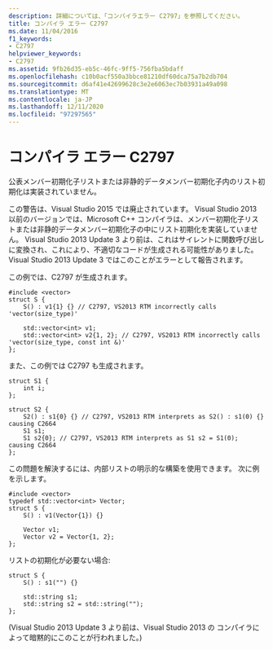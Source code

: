 ```yaml
---
description: 詳細については、「コンパイラエラー C2797」を参照してください。
title: コンパイラ エラー C2797
ms.date: 11/04/2016
f1_keywords:
- C2797
helpviewer_keywords:
- C2797
ms.assetid: 9fb26d35-eb5c-46fc-9ff5-756fba5bdaff
ms.openlocfilehash: c10b0acf550a3bbce81210df60dca75a7b2db704
ms.sourcegitcommit: d6af41e42699628c3e2e6063ec7b03931a49a098
ms.translationtype: MT
ms.contentlocale: ja-JP
ms.lasthandoff: 12/11/2020
ms.locfileid: "97297565"
---
```

# <a name="compiler-error-c2797"></a>コンパイラ エラー C2797

公表メンバー初期化子リストまたは非静的データメンバー初期化子内のリスト初期化は実装されていません。

この警告は、Visual Studio 2015 では廃止されています。 Visual Studio 2013 以前のバージョンでは、Microsoft C++ コンパイラは、メンバー初期化子リストまたは非静的データメンバー初期化子の中にリスト初期化を実装していません。 Visual Studio 2013 Update 3 より前は、これはサイレントに関数呼び出しに変換され、これにより、不適切なコードが生成される可能性がありました。 Visual Studio 2013 Update 3 ではこのことがエラーとして報告されます。

この例では、C2797 が生成されます。

```
#include <vector>
struct S {
    S() : v1{1} {} // C2797, VS2013 RTM incorrectly calls 'vector(size_type)'

    std::vector<int> v1;
    std::vector<int> v2{1, 2}; // C2797, VS2013 RTM incorrectly calls 'vector(size_type, const int &)'
};
```

また、この例では C2797 も生成されます。

```
struct S1 {
    int i;
};

struct S2 {
    S2() : s1{0} {} // C2797, VS2013 RTM interprets as S2() : s1(0) {} causing C2664
    S1 s1;
    S1 s2{0}; // C2797, VS2013 RTM interprets as S1 s2 = S1(0); causing C2664
};
```

この問題を解決するには、内部リストの明示的な構築を使用できます。 次に例を示します。

```
#include <vector>
typedef std::vector<int> Vector;
struct S {
    S() : v1(Vector{1}) {}

    Vector v1;
    Vector v2 = Vector{1, 2};
};
```

リストの初期化が必要ない場合:

```
struct S {
    S() : s1("") {}

    std::string s1;
    std::string s2 = std::string("");
};
```

(Visual Studio 2013 Update 3 より前は、Visual Studio 2013 の コンパイラによって暗黙的にこのことが行われました。)

